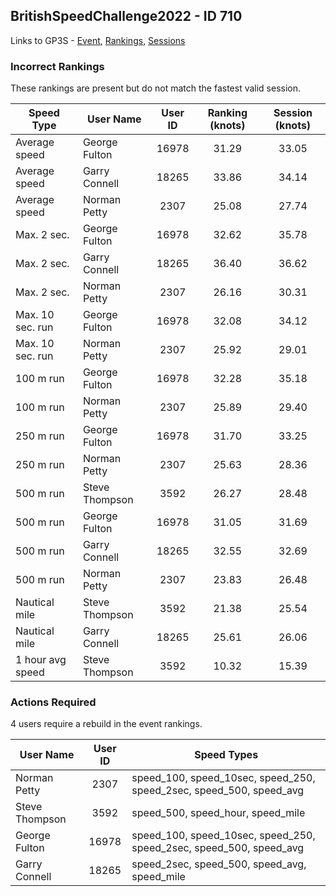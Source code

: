 ## BritishSpeedChallenge2022 - ID 710

Links to GP3S - [Event](https://www.gps-speedsurfing.com/default.aspx?mnu=event&val=710), [Rankings](https://www.gps-speedsurfing.com/default.aspx?mnu=eventranking&val=710), [Sessions](https://www.gps-speedsurfing.com/default.aspx?mnu=eventsessions&val=710)

### Incorrect Rankings

These rankings are present but do not match the fastest valid session.

| Speed Type | User Name | User ID | Ranking (knots) | Session (knots) |
| ---------- | --------- | :-----: | :-------------: | :-------------: |
| Average speed | George Fulton | 16978 | 31.29 | 33.05 |
| Average speed | Garry Connell | 18265 | 33.86 | 34.14 |
| Average speed | Norman Petty | 2307 | 25.08 | 27.74 |
| Max. 2 sec. | George Fulton | 16978 | 32.62 | 35.78 |
| Max. 2 sec. | Garry Connell | 18265 | 36.40 | 36.62 |
| Max. 2 sec. | Norman Petty | 2307 | 26.16 | 30.31 |
| Max. 10 sec. run | George Fulton | 16978 | 32.08 | 34.12 |
| Max. 10 sec. run | Norman Petty | 2307 | 25.92 | 29.01 |
| 100 m run | George Fulton | 16978 | 32.28 | 35.18 |
| 100 m run | Norman Petty | 2307 | 25.89 | 29.40 |
| 250 m run | George Fulton | 16978 | 31.70 | 33.25 |
| 250 m run | Norman Petty | 2307 | 25.63 | 28.36 |
| 500 m run | Steve Thompson | 3592 | 26.27 | 28.48 |
| 500 m run | George Fulton | 16978 | 31.05 | 31.69 |
| 500 m run | Garry Connell | 18265 | 32.55 | 32.69 |
| 500 m run | Norman Petty | 2307 | 23.83 | 26.48 |
| Nautical mile | Steve Thompson | 3592 | 21.38 | 25.54 |
| Nautical mile | Garry Connell | 18265 | 25.61 | 26.06 |
| 1 hour avg speed | Steve Thompson | 3592 | 10.32 | 15.39 |

### Actions Required

4 users require a rebuild in the event rankings.

| User Name | User ID | Speed Types |
| --------- | :-----: | ----------- |
| Norman Petty | 2307 | speed_100, speed_10sec, speed_250, speed_2sec, speed_500, speed_avg |
| Steve Thompson | 3592 | speed_500, speed_hour, speed_mile |
| George Fulton | 16978 | speed_100, speed_10sec, speed_250, speed_2sec, speed_500, speed_avg |
| Garry Connell | 18265 | speed_2sec, speed_500, speed_avg, speed_mile |

